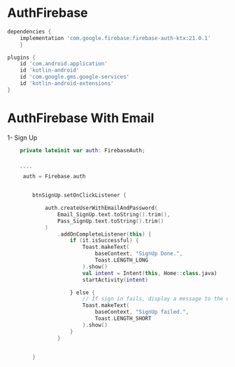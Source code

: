 # AuthFirebase

```gradle
dependencies {
    implementation 'com.google.firebase:firebase-auth-ktx:21.0.1'
    }
```

```gradle
plugins {
    id 'com.android.application'
    id 'kotlin-android'
    id 'com.google.gms.google-services'
    id 'kotlin-android-extensions'
}
```

# AuthFirebase With Email
1- Sign Up
```kotlin
    private lateinit var auth: FirebaseAuth;
    
    
    ````
     auth = Firebase.auth


        btnSignUp.setOnClickListener {

            auth.createUserWithEmailAndPassword(
                Email_SignUp.text.toString().trim(),
                Pass_SignUp.text.toString().trim()
            )
                .addOnCompleteListener(this) {
                    if (it.isSuccessful) {
                        Toast.makeText(
                            baseContext, "SignUp Done.",
                            Toast.LENGTH_LONG
                        ).show()
                        val intent = Intent(this, Home::class.java)
                        startActivity(intent)

                    } else {
                        // If sign in fails, display a message to the user.
                        Toast.makeText(
                            baseContext, "SignUp failed.",
                            Toast.LENGTH_SHORT
                        ).show()
                    }
                }


        }
```

